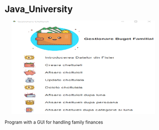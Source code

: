 # Java_University

<p align="center">
  <img width="460" height="300" src="https://github.com/CoroamaDianaMihaela/Java/blob/main/images/javaGUI.png">
</p>
Program with a GUI for handling family finances

